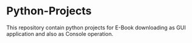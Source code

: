 # Python-Projects
This repository contain python projects for E-Book downloading as GUI application and also as Console operation.

